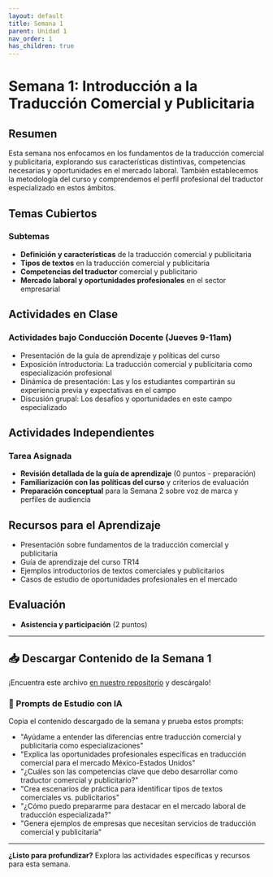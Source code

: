 ```yaml
---
layout: default
title: Semana 1
parent: Unidad 1
nav_order: 1
has_children: true
---
```


# Semana 1: Introducción a la Traducción Comercial y Publicitaria

## Resumen

Esta semana nos enfocamos en los fundamentos de la traducción comercial y publicitaria, explorando sus características distintivas, competencias necesarias y oportunidades en el mercado laboral. También establecemos la metodología del curso y comprendemos el perfil profesional del traductor especializado en estos ámbitos.

## Temas Cubiertos

### Subtemas
- **Definición y características** de la traducción comercial y publicitaria
- **Tipos de textos** en la traducción comercial y publicitaria
- **Competencias del traductor** comercial y publicitario
- **Mercado laboral y oportunidades profesionales** en el sector empresarial

## Actividades en Clase

### Actividades bajo Conducción Docente (Jueves 9-11am)
- Presentación de la guía de aprendizaje y políticas del curso
- Exposición introductoria: La traducción comercial y publicitaria como especialización profesional
- Dinámica de presentación: Las y los estudiantes compartirán su experiencia previa y expectativas en el campo
- Discusión grupal: Los desafíos y oportunidades en este campo especializado

## Actividades Independientes

### Tarea Asignada
- **Revisión detallada de la guía de aprendizaje** (0 puntos - preparación)
- **Familiarización con las políticas del curso** y criterios de evaluación
- **Preparación conceptual** para la Semana 2 sobre voz de marca y perfiles de audiencia

## Recursos para el Aprendizaje

- Presentación sobre fundamentos de la traducción comercial y publicitaria
- Guía de aprendizaje del curso TR14
- Ejemplos introductorios de textos comerciales y publicitarios
- Casos de estudio de oportunidades profesionales en el mercado

## Evaluación

- **Asistencia y participación** (2 puntos)

---

## 📥 Descargar Contenido de la Semana 1
¡Encuentra este archivo [en nuestro repositorio](https://github.com/alainamb/uic_tr14-comercial-publicitaria/blob/main/unidad1/semana1/semana1-resumen.md) y descárgalo!

### 🤖 Prompts de Estudio con IA
Copia el contenido descargado de la semana y prueba estos prompts:
- "Ayúdame a entender las diferencias entre traducción comercial y publicitaria como especializaciones"
- "Explica las oportunidades profesionales específicas en traducción comercial para el mercado México-Estados Unidos"
- "¿Cuáles son las competencias clave que debo desarrollar como traductor comercial y publicitario?"
- "Crea escenarios de práctica para identificar tipos de textos comerciales vs. publicitarios"
- "¿Cómo puedo prepararme para destacar en el mercado laboral de traducción especializada?"
- "Genera ejemplos de empresas que necesitan servicios de traducción comercial y publicitaria"

---

**¿Listo para profundizar?** Explora las actividades específicas y recursos para esta semana.
